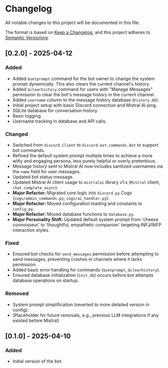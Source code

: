 # Changelog

All notable changes to this project will be documented in this file.

The format is based on [Keep a Changelog](https://keepachangelog.com/en/1.0.0/),
and this project adheres to [Semantic Versioning](https://semver.org/spec/v2.0.0.html).

## [0.2.0] - 2025-04-12

### Added
- Added `$setprompt` command for the bot owner to change the system prompt dynamically. This also clears the current channel's history.
- Added `$clearhistory` command for users with "Manage Messages" permission to clear the bot's message history in the current channel.
- Added `username` column to the message history database (`history.db`).
- Initial project setup with basic Discord connection and Mistral AI ping.
- SQLite database for conversation history.
- Basic logging.
- Username tracking in database and API calls.

### Changed
- Switched from `discord.Client` to `discord.ext.commands.Bot` to support bot commands.
- Refined the default system prompt multiple times to achieve a more witty and engaging persona, less purely helpful or overly pretentious.
- Message history sent to Mistral AI now includes sanitized usernames via the `name` field for user messages.
- Updated bot status message.
- Updated Mistral AI client usage to `mistralai` library v1.x (`Mistral` client, `chat.complete_async`).
- **Major Refactor:** Migrated core logic into `discord.py` Cogs (`cogs/admin_commands.py`, `cogs/ai_handler.py`).
- **Major Refactor:** Moved configuration loading and constants to `config.py`.
- **Major Refactor:** Moved database functions to `database.py`.
- **Major Personality Shift:** Updated default system prompt from 'cheese connoisseur' to 'thoughtful, empathetic companion' targeting INFJ/INFP interaction styles.

### Fixed
- Ensured bot checks for `send_messages` permission before attempting to send messages, preventing crashes in channels where it lacks permission.
- Added basic error handling for commands (`$setprompt`, `$clearhistory`).
- Ensured database initialization (`init_db`) occurs before bot attempts database operations on startup.

### Removed
- System prompt simplification (reverted to more detailed version in config).
- (Placeholder for future removals, e.g., previous LLM integrations if any existed before Mistral)

## [0.1.0] - 2025-04-10

### Added
- Initial version of the bot.
